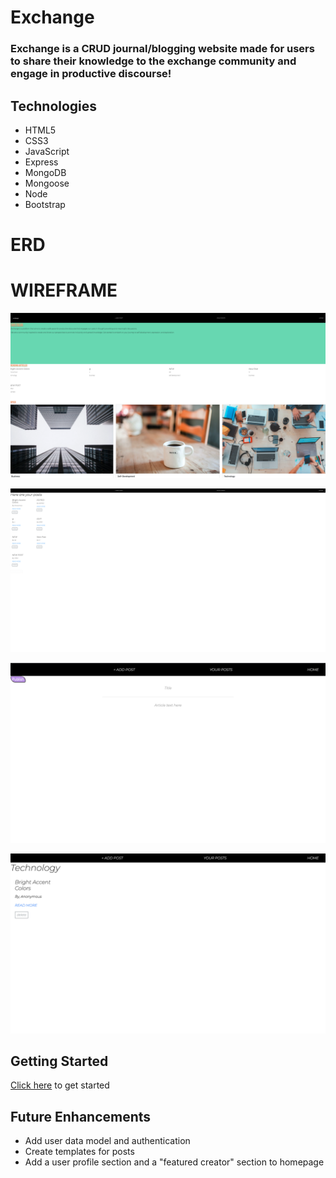 # Exchange
### Exchange is a CRUD journal/blogging website made for users to share their knowledge to the exchange community and engage in productive discourse! 

## Technologies 
* HTML5
* CSS3
* JavaScript
* Express
* MongoDB
* Mongoose
* Node
* Bootstrap

# ERD

# WIREFRAME

![](public/imgs/mainpage.png)

![](public/imgs/allposts.png)

![](public/imgs/newpost.png)

![](public/imgs/keywordpost.png)

## Getting Started 

[Click here]( https://crud-journal-app-1.herokuapp.com/posts ) to get started

## Future Enhancements

* Add user data model and authentication
* Create templates for posts
* Add a user profile section and a "featured creator" section to homepage
